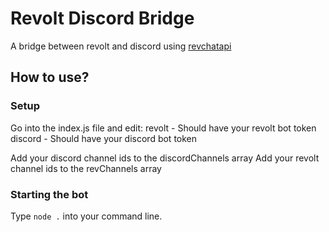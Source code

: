# Revolt Discord Bridge
A bridge between revolt and discord using [revchatapi](https://www.npmjs.com/package/revchatapi)

## How to use?
### Setup
Go into the index.js file and edit:
revolt - Should have your revolt bot token
discord - Should have your discord bot token

Add your discord channel ids to the discordChannels array
Add your revolt channel ids to the revChannels array

### Starting the bot
Type `node .` into your command line.
